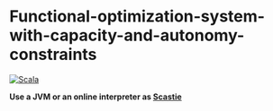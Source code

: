 # Functional-optimization-system-with-capacity-and-autonomy-constraints

[![Scala](https://img.shields.io/badge/Scala-E62325?logo=scala&logoColor=white&style=for-the-badge)](https://docs.scala-lang.org/)

**Use a JVM or an online interpreter as [Scastie](https://scastie.scala-lang.org)**
